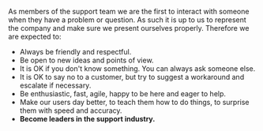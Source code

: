 As members of the support team we are the first to interact with someone when they have a problem or question. As such it is up to us to represent the company and make sure we present ourselves properly. Therefore we are expected to:

* Always be friendly and respectful.
* Be open to new ideas and points of view.
* It is OK if you don't know something. You can always ask someone else.
* It is OK to say no to a customer, but try to suggest a workaround and escalate if necessary.
* Be enthusiastic, fast, agile, happy to be here and eager to help.
* Make our users day better, to teach them how to do things, to surprise them with speed and accuracy.
* **Become leaders in the support industry.**



